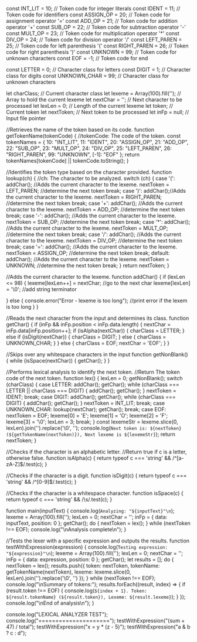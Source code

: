 const INT_LIT = 10;  // Token code for integer literals
const IDENT = 11;    // Token code for identifiers
const ASSIGN_OP = 20;   // Token code for assignment operator '='
const ADD_OP = 21;  // Token code for addition operator '+'
const SUB_OP = 22;  // Token code for subtraction operator '-'
const MULT_OP = 23;   // Token code for multiplication operator '*'
const DIV_OP = 24;    // Token code for division operator '/'
const LEFT_PAREN = 25;  // Token code for left parenthesis '('
const RIGHT_PAREN = 26;  // Token code for right parenthesis ')'
const UNKNOWN = 99;   // Token code for unknown characters
const EOF = -1;  // Token code for end 

const LETTER = 0;  // Character class for letters
const DIGIT = 1;  // Character class for digits
const UNKNOWN_CHAR = 99;   // Character class for unknown characters

let charClass;  // Current character class
let lexeme = Array(100).fill('');   // Array to hold the current lexeme
let nextChar = '';  // Next character to be processed
let lexLen = 0;  // Length of the current lexeme
let token;  // Current token
let nextToken;   // Next token to be processed
let inFp = null;    // Input file pointer


//Retrieves the name of the token based on its code.
function getTokenName(tokenCode) {
    //tokenCode: The code of the token.
  const tokenNames = {
    10: "INT_LIT",
    11: "IDENT",
    20: "ASSIGN_OP",
    21: "ADD_OP",
    22: "SUB_OP",
    23: "MULT_OP",
    24: "DIV_OP",
    25: "LEFT_PAREN",
    26: "RIGHT_PAREN",
    99: "UNKNOWN",
    [-1]: "EOF"
  };
  return tokenNames[tokenCode] || tokenCode.toString();
}



//Identifies the token type based on the character provided.
function lookup(ch) {
    //ch: The character to be analyzed.
  switch (ch) {
    case '(':
      addChar(); //Adds the current character to the lexeme.
      nextToken = LEFT_PAREN; //determine the next token
      break;
    case ')':
      addChar();//Adds the current character to the lexeme.
      nextToken = RIGHT_PAREN; //determine the next token
      break;
    case '+':
      addChar(); //Adds the current character to the lexeme.
      nextToken = ADD_OP; //determine the next token
      break;
    case '-':
      addChar(); //Adds the current character to the lexeme.
      nextToken = SUB_OP; //determine the next token
      break;
    case '*':
      addChar(); //Adds the current character to the lexeme.
      nextToken = MULT_OP; //determine the next token
      break;
    case '/':
      addChar(); //Adds the current character to the lexeme.
      nextToken = DIV_OP; //determine the next token
      break;
    case '=':
      addChar(); //Adds the current character to the lexeme.
      nextToken = ASSIGN_OP; //determine the next token
      break;
    default:
      addChar(); //Adds the current character to the lexeme.
      nextToken = UNKNOWN; //determine the next token
      break;
  }
  return nextToken;
}


//Adds the current character to the lexeme.
function addChar() {
  if (lexLen <= 98) {
    lexeme[lexLen++] = nextChar; //go to the next char
    lexeme[lexLen] = '\0'; //add string terminator

  } else {
    console.error("Error - lexeme is too long"); //print error if the lexem is too long
  }
}


//Reads the next character from the input and determines its class.
function getChar() {
  if (inFp && inFp.position < inFp.data.length) {
    nextChar = inFp.data[inFp.position++];
    if (isAlpha(nextChar)) {
      charClass = LETTER;
    } else if (isDigit(nextChar)) {
      charClass = DIGIT;
    } else {
      charClass = UNKNOWN_CHAR;
    }
  } else {
    charClass = EOF;
    nextChar = 'EOF';
  }
}


 //Skips over any whitespace characters in the input
function getNonBlank() {
  while (isSpace(nextChar)) {
    getChar();
  }
}

//Performs lexical analysis to identify the next token.
//Return The token code of the next token.
function lex() {
  lexLen = 0;
  getNonBlank();
  switch (charClass) {
    case LETTER:
      addChar();
      getChar();
      while (charClass === LETTER || charClass === DIGIT) {
        addChar();
        getChar();
      }
      nextToken = IDENT;
      break;
    case DIGIT:
      addChar();
      getChar();
      while (charClass === DIGIT) {
        addChar();
        getChar();
      }
      nextToken = INT_LIT;
      break;
    case UNKNOWN_CHAR:
      lookup(nextChar);
      getChar();
      break;
    case EOF:
      nextToken = EOF;
      lexeme[0] = 'E';
      lexeme[1] = 'O';
      lexeme[2] = 'F';
      lexeme[3] = '\0';
      lexLen = 3;
      break;
  }
  const lexemeStr = lexeme.slice(0, lexLen).join('').replace('\0', '');
  console.log(`Next token is: ${nextToken} (${getTokenName(nextToken)}), Next lexeme is ${lexemeStr}`);
  return nextToken;
}

//Checks if the character is an alphabetic letter.
//Return true if c is a letter, otherwise false.
function isAlpha(c) {
  return typeof c === 'string' && /^[a-zA-Z]$/.test(c);
}

//Checks if the character is a digit.
function isDigit(c) {
  return typeof c === 'string' && /^[0-9]$/.test(c);
}

//Checks if the character is a whitespace character.
function isSpace(c) {
  return typeof c === 'string' && /\s/.test(c);
}

function main(inputText) {
  console.log(`Analyzing: "${inputText}"\n`);
  lexeme = Array(100).fill('');
  lexLen = 0;
  nextChar = '';
  inFp = { data: inputText, position: 0 };
  getChar();
  do {
    nextToken = lex();
  } while (nextToken !== EOF);
  console.log("\nAnalysis complete\n");
}


//Tests the lexer with a specific expression and outputs the results.
function testWithExpression(expression) {
  console.log(`Testing expression: "${expression}"\n`);
  lexeme = Array(100).fill('');
  lexLen = 0;
  nextChar = '';
  inFp = { data: expression, position: 0 };
  getChar();
  let results = [];
  do {
    nextToken = lex();
    results.push({
      token: nextToken,
      tokenName: getTokenName(nextToken),
      lexeme: lexeme.slice(0, lexLen).join('').replace('\0', '')
    });
  } while (nextToken !== EOF);
  console.log("\nSummary of tokens:");
  results.forEach((result, index) => {
    if (result.token !== EOF) {
      console.log(`${index + 1}. Token: ${result.tokenName} (${result.token}), Lexeme: ${result.lexeme}`);
    }
  });
  console.log("\nEnd of analysis\n");
}

console.log("LEXICAL ANALYZER TEST");
console.log("=====================");
testWithExpression("(sum + 47) / total");
testWithExpression("x = y * (z - 5)");
testWithExpression("a & b ? c : d");

